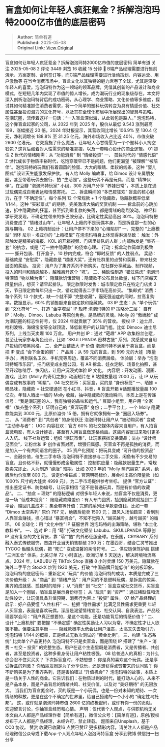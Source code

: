 # 盲盒如何让年轻人疯狂氪金？拆解泡泡玛特2000亿市值的底层密码

> **Author:** 简单有道  
> **Published:** 2025-05-08  
> **Original Link:** [View Original](https://www.woshipm.com/marketing/6213691.html)

---

盲盒如何让年轻人疯狂氪金？拆解泡泡玛特2000亿市值的底层密码 简单有道 关注 2025-05-08 2 评论 3449 浏览 16 收藏 15 分钟 🔗 B端产品经理需要进行售前演示、方案定制、合同签订等，而C端产品经理需要进行活动策划、内容运营、用户激励等 在当今消费市场中，盲盒文化以其独特的魅力席卷了全球，尤其是深受年轻人的喜爱。泡泡玛特作为这一领域的领军品牌，凭借其创新的产品设计和商业模式，在短短几年内实现了市值的惊人增长，成为潮玩行业的现象级存在。本文将深入剖析泡泡玛特背后的成功密码，从心理学、商业策略、文化价值等多维度，探讨其如何精准抓住消费者需求，将一个简单的塑料玩偶转变为具有情感价值、社交属性甚至投资潜力的文化符号，以及其在全球化布局中所展现出的智慧与策略。 在潮玩圈，流传着这样一句话：“一入盲盒深似海，从此钱包是路人。” 泡泡玛特，这个靠盲盒起家的公司，从 2022 年到 2025 年，股价从最低 9.543 涨到最高 199，涨幅接近 20 倍。2024 年财报显示，其营收同比增长 106.9% 至 130.4 亿元，净利润增长 188.8% 至 31.25 亿元，海外市场收入占比近 40%，市值突破 2600 亿港元。 它究竟施了什么魔法，让年轻人心甘情愿为一个个塑料小人掏空钱包？这背后藏着对人性需求的精准拿捏，以及一套精心设计的商业逻辑。 01 抓住 Z 世代的情绪刚需：从 “功能消费” 到 “情绪投资” 一、 孤独时代的 “情感代偿” Z 世代成长于物质丰裕时代，吃饱穿暖早已不是问题，他们更渴望 “被理解”“被陪伴”。泡泡玛特的玩偶们有着圆圆的脸蛋、大大的眼睛、柔软的线条，这种 “婴儿图式” 设计天生能激发保护欲。 有人给 Molly 编故事，给 Dimoo 设计专属朋友圈，甚至带着玩偶去旅行、拍 “生活照”。这些玩偶不再是玩具，而是 “精神伙伴”。在豆瓣 “泡泡玛特玩家” 小组，300 万用户分享 “养娃日常”，本质上是在通过玩偶完成自我表达和情感寄托。 二、拆盒瞬间的 “多巴胺狂欢” 盲盒的核心魅力，在于 “不确定性”。每个系列 12 个常规款 + 1 个隐藏款，隐藏款概率低至 1/144。这种 “买彩票式” 的期待，完美激活大脑的奖赏机制 —— 拆盒前的心跳加速，拆中隐藏款的狂喜，甚至拆到重复款的失落，都是情绪的剧烈波动。 神经科学研究发现，不确定性带来的多巴胺分泌，比确定性奖励高出 30%。泡泡玛特把消费变成了 “情绪过山车”，让年轻人上瘾的不是玩偶本身，而是拆盒那一刻的心跳与期待。 02 上瘾机制设计：让用户停不下来的 “心理陷阱” 一、完整的 “上瘾模型” 闭环 尼尔・埃亚尔的 “上瘾模型” 在泡泡玛特身上体现得淋漓尽致： 触发：外部触发是精美的海报、KOL 的开箱视频、门店里排队的人群；内部触发是 “集齐一套” 的执念，或是 “万一抽中隐藏款” 的侥幸心理。 行动：拆盒动作简单到极致 —— 撕开包装、打开盒子，10 秒内完成，符合 “即时反馈” 的人性弱点。 奖励：基础款是 “安慰奖”，隐藏款是 “超级大奖”，还有社群里的点赞和羡慕，带来社交层面的奖励。 投资：用户为了集齐系列不断购买，在社群分享藏品、制作视频，投入的时间和情感越多，越难离开这个 “坑”。 二、稀缺性制造 “错过焦虑” 泡泡玛特深谙 “物以稀为贵”： 隐藏款饥饿营销：隐藏款不公布具体数量，线下门店每天限量供应，想买？请早起排队。 限定款限时发售：城市限定款只在特定门店卖 3 天，节日限定款每年只出一次，错过就得去二手市场花高价买。 “集邮式” 消费：每个系列 13 个款式，缺一个就不算 “完整收藏”，逼死强迫症的同时，拉高复购率。数据显示，60% 的销售额来自限定款和隐藏款。 03 IP 生态：从 “单个玩偶” 到 “文化符号” 一、打造 “金字塔型” IP 矩阵 泡泡玛特的 IP 策略分三层： 自有 IP：Molly、Dimoo、Labubu 等原创角色，是品牌的灵魂。Molly 的 “傲娇脸” 成为潮玩圈的标志性符号，仅 2024 年就贡献了 35% 的营收。 授权 IP：迪士尼、哈利波特、海绵宝宝等全球顶流，降低新用户的认知门槛。比如 Dimoo× 迪士尼系列，上线当天卖爆 100 万盒。 用户共创 IP：通过 “葩趣” APP 收集粉丝创意，甚至让玩家参与角色设计，比如 “SKULLPANDA 密林古堡” 系列，灵感就来自用户投稿的暗黑风格。 二、全产业链放大 IP 价值 泡泡玛特不满足于卖盲盒，而是把 IP 变成 “会下金蛋的鹅”： 产品层：从 59 元的盲盒，到 599 元的大娃（限量手办），再到联名卫衣、手机壳等周边，覆盖不同消费层级。 体验层：举办 “泡泡玛特城市乐园”，把门店变成主题公园，有 AR 拆盒、娃衣定制、场景化拍照，甚至开起咖啡厅、快闪店，让用户沉浸式体验 IP 文化。 内容层：开发动画、漫画、游戏，比如《Molly 的奇幻之旅》动画短片在 B 站播放量超 2000 万，让 IP 从玩偶变成有故事的 “明星”。 04 社交货币：买盲盒，买的是 “身份标签” 一、晒娃 = 晒品味，隐藏款 = 社交硬通货 在小红书、抖音，# 盲盒开箱 #话题播放量超 100 亿次。年轻人晒出一墙的 Molly 收藏，抽中隐藏款的激动瞬间，本质上是在传递信号：“我是潮玩圈的人，我有独特的品味和运气。” 豆瓣小组里，用户用 “全家福”（集齐整个系列）证明自己的 “资深玩家” 身份；二手平台上，一个 Molly 隐藏款能卖到 3000 元，比原价溢价 15 倍，拥有它就像拥有一张 “圈层入场券”。 二、 从 “消费者” 到 “共创者” 的身份跃迁 泡泡玛特让用户从 “被动购买者” 变成 “主动参与者”： UGC 内容狂欢：官方 60% 的社交媒体内容来自用户，有人拍盲盒微电影，有人设计娃衣，甚至有人用盲盒做定格动画。这些内容反过来吸引更多人入坑。 线下社群运营：组织 “潮玩市集”，让玩家摆摊交换藏品；举办 “设计师见面会”，让粉丝和 IP 创作者面对面，增强归属感。买盲盒不再是孤独的消费，而是加入一个有共同语言的圈子。 05 资产化预期：把玩具变成 “可升值的投资品” 一、金融价值，催生二手市场 泡泡玛特不直接参与二手交易，闲鱼有不少交易的盲盒，且价格不菲，就慢慢形成金融属性： 控制供应量：隐藏款限量生产，常规款卖完即止，人为制造 “绝版” 预期。比如 2020 年的 “Molly 蒸汽朋克” 系列，绝版后均价涨至 800 元。 设定价格锚点：官网明码标价，展会推出高价限量款（如 1000% 尺寸的大娃卖 4999 元），为二手市场提供参考坐标。 提供 “官方认证”：推出鉴定证书、防伪编号，让玩家相信 “这不是普通玩具，而是有价值的收藏品”。 二、“抽盒 = 理财” 的隐秘逻辑 对很多年轻人来说，抽盲盒不仅是消费，更是一场 “低成本投资”： 赌隐藏款赚差价：有人专门囤货，抽到隐藏款就挂到二手平台，赚回几盒成本； 集全套等升值：完整的系列比单款更值钱，比如一套 “Dimoo 太空系列” 原价 767 元，绝版后能卖 1500 元； 跟风入场怕踏空：看到别人靠盲盒赚钱，担心错过 “暴富机会”，不知不觉陷入 “越买越亏，越亏越买” 的循环。 06 全球化：用 “文化中性” IP 征服世界 泡泡玛特的出海策略，堪称 “本土化教科书”。 一、选对 IP：用 “萌” 打破文化壁垒 Labubu、SKULLPANDA 等原创 IP 没有复杂的文化背景，靠 “萌”“酷” 的外形征服全球。在泰国，CRYBABY 系列融入泰式传统服饰，首店开业当天销售额破 200 万；在墨西哥，结合亡灵节推出 TYCOO 骷髅头玩偶，把 “死亡” 变成温馨的亲情符号。 二、供应链保驾护航 搭建 “三洲五仓” 体系，北美订单 72 小时直达，欧洲订单 5 天送达，解决跨境物流痛点。2024 年，LABUBU 在 TikTok Shop 直播 8 小时卖爆 150 万美元，隐藏款在海外二手平台 StockX 炒到 1920 美元，打破 “中国品牌只能低价” 的刻板印象。 泡泡玛特的底层密码：重新定义 “玩具” 的价值 泡泡玛特的成功，本质是完成了三次价值升级： 从 “商品” 到 “情绪产品”：用户买的不是塑料玩偶，是拆盒的惊喜、集齐的成就感、孤独时的陪伴； 从 “消费” 到 “社交”：盲盒变成社交货币，买盲盒是加入一个圈层，晒盲盒是展示身份标签； 从 “玩具” 到 “资产”：通过稀缺性和流动性设计，让玩偶具备升值预期，消费行为带上 “投资” 属性。 07 给产品经理的启示：好产品要懂 “人性杠杆” 一、挖掘 “隐性需求” 比满足显性需求更重要 年轻人买盲盒，表面是喜欢玩偶，深层是渴望情绪宣泄、社交认同、自我表达。产品经理要学会问：“用户真正想要的，是这个功能，还是功能背后的情感价值？” 二、设计 “上瘾机制” 要把握 “不确定感” 确定性奖励让人习以为常，不确定性才让人欲罢不能。但要注意平衡 —— 隐藏款概率太低会让用户沮丧，太高又失去吸引力，泡泡玛特 1/144 的概率，正是经过无数次测试的 “黄金比例”。 三、构建 “生态系统” 比卖单个产品更持久 泡泡玛特不只是卖盲盒，而是围绕 IP 搭建了 “生产 – 消费 – 社交 – 投资” 的完整生态。用户在这个生态里既是消费者，又是传播者、共创者，甚至是投资者，这种多重身份让用户粘性极强。 08 给普通人的真相：为什么你会忍不住买买买？ 下次拆盲盒时，不妨想想： 你是真的喜欢这个玩偶，还是享受拆盒的刺激？ 你晒朋友圈是为了分享快乐，还是想获得点赞带来的认同感？ 你不断购买是为了集齐系列，还是害怕错过 “升值机会”？ 泡泡玛特的故事，本质上是一场关于人性的商业。它告诉我们：在物质过剩的时代，能打动人心的，从来不是产品本身，而是产品背后的情绪共鸣、社交价值，以及对 “美好期待” 的无限放大。 当我们为盲盒氪金时，买的既是一个小玩偶，也是一份对未知的期待、一次情绪的释放，更是在这个不确定的世界里，给自己搭建的一个小小的 “确定性乌托邦”。 这，或许就是泡泡玛特市值 2600 亿的终极密码，或许有你一份的贡献。 欢迎留言讨论，你抽盲盒经历和心情。 声明：仅代表个人观点，与供职机构无关 本文由人人都是产品经理作者【简单有道】，微信公众号：【简单有道】，原创/授权 发布于人人都是产品经理，未经许可，禁止转载。 题图来自Unsplash，基于 CC0 协议。 赞赏 收藏已收藏16 点赞已赞17 更多精彩内容，请关注人人都是产品经理微信公众号或下载App 个人观点年轻人泡泡玛特盲盒 分享到微博 微信扫一扫 分享
